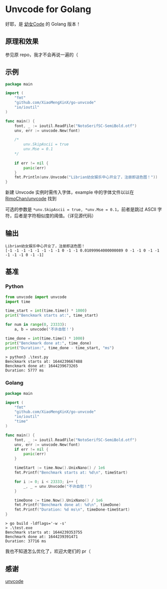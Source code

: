 # Unvcode for Golang

好耶，是 [幼女Code](https://github.com/RimoChan/unvcode) 的 Golang 版本！

## 原理和效果

参见原 repo，我才不会再说一遍的（

## 示例

```go
package main

import (
    "fmt"
    "github.com/XiaoMengXinX/go-unvcode"
    "io/ioutil"
)

func main() {
    font, _ := ioutil.ReadFile("NotoSerifSC-SemiBold.otf")
    unv, err := unvcode.New(font)

    /*
        unv.SkipAscii = true
        unv.Mse = 0.1
    */
    
    if err != nil {
        panic(err)
    }
    fmt.Println(unv.Unvcode("Librian幼女娱乐中心开业了，注册即送色图！"))
}
```

新建 Unvcode 实例时需传入字体，example 中的字体文件以以在 [RimoChan/unvcode](https://github.com/RimoChan/unvcode) 找到

可选的参数是 `*unv.SkipAscii = true, *unv.Mse = 0.1`，前者是跳过 ASCII 字符，后者是字符相似度的阈值。（详见源代码）

## 输出

```
Librian幼⼥娱乐㆗⼼开业了，注册即送⾊图！
[-1 -1 -1 -1 -1 -1 -1 -1 0 -1 -1 0.01099964000000089 0 -1 -1 0 -1 -1 -1 -1 -1 0 -1 -1]
```

## 基准

### Python

```python
from unvcode import unvcode
import time

time_start = int(time.time() * 1000)
print("Benckmark starts at:", time_start)

for num in range(0, 23333):
    a, b = unvcode('不许自慰！')

time_done = int(time.time() * 1000)
print("Benckmark done at:", time_done)
print("Duration:", time_done - time_start, "ms")
```

```
> python3 .\test.py
Benckmark starts at: 1644239667488
Benckmark done at: 1644239673265
Duration: 5777 ms
```

### Golang

```go
package main

import (
    "fmt"
    "github.com/XiaoMengXinX/go-unvcode"
    "io/ioutil"
    "time"
)

func main() {
    font, _ := ioutil.ReadFile("NotoSerifSC-SemiBold.otf")
    unv, err := unvcode.New(font)
    if err != nil {
        panic(err)
    }

    timeStart := time.Now().UnixNano() / 1e6
    fmt.Printf("Benchmark starts at: %d\n", timeStart)

    for i := 0; i < 23333; i++ {
        _, _ = unv.Unvcode("不许自慰！")
    }

    timeDone := time.Now().UnixNano() / 1e6
    fmt.Printf("Benchmark done at: %d\n", timeDone)
    fmt.Printf("Duration: %d ms\n", timeDone-timeStart)
}
```

```
> go build -ldflags='-w -s'
> .\test.exe
Benchmark starts at: 1644239353755
Benchmark done at: 1644239391471
Duration: 37716 ms
```

我也不知道怎么优化了，欢迎大佬们的 pr（

## 感谢

[unvcode](https://github.com/RimoChan/unvcode)
